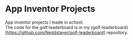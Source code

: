 # App Inventor Projects
App inventor projects I made in school.<br>
The code for the golf leaderboard is in my (golf-leaderboard)[https://github.com/Neddslayer/golf-leaderboard] repository.
